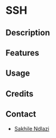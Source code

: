 # SSH 

## Description

## Features

## Usage

## Credits

## Contact
 * [Sakhile Ndlazi](https://www.twitter.com/sakhilelindah)
